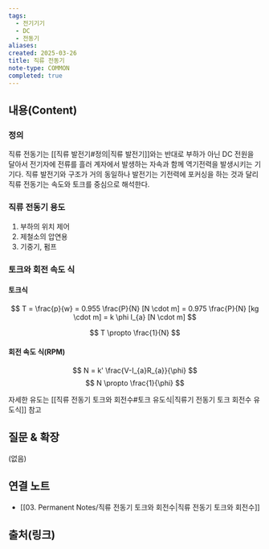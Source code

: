 ```yaml
---
tags:
  - 전기기기
  - DC
  - 전동기
aliases: 
created: 2025-03-26
title: 직류 전동기
note-type: COMMON
completed: true
---
```


## 내용(Content)

### 정의

직류 전동기는 [[직류 발전기#정의|직류 발전기]]와는 반대로 부하가 아닌 DC 전원을 달아서 전기자에 전류를 흘러 계자에서 발생하는 자속과 함께 역기전력을 발생시키는 기기다. 직류 발전기와 구조가 거의 동일하나 발전기는 기전력에 포커싱을 하는 것과 달리 직류 전동기는 속도와 토크를 중심으로 해석한다.

### 직류 전동기 용도

1. 부하의 위치 제어
2. 제철소의 압연용
3. 기중기, 펌프 

### 토크와 회전 속도 식

#### 토크식
$$
T = \frac{p}{w} = 0.955 \frac{P}{N} [N \cdot m] = 0.975 \frac{P}{N} [kg \cdot m] = k \phi I_{a} [N \cdot m]
$$

$$
T \propto \frac{1}{N}
$$


#### 회전 속도 식(RPM)
$$
N = k' \frac{V-I_{a}R_{a}}{\phi}
$$
$$
N \propto \frac{1}{\phi}
$$

자세한 유도는 [[직류 전동기 토크와 회전수#토크 유도식|직류기 전동기 토크 회전수 유도식]] 참고

## 질문 & 확장

(없음)

## 연결 노트

- [[03. Permanent Notes/직류 전동기 토크와 회전수|직류 전동기 토크와 회전수]]

## 출처(링크)

